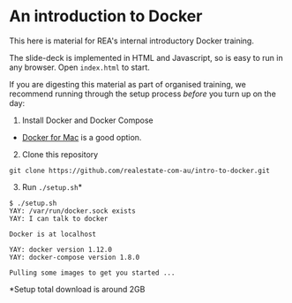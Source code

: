 # An introduction to Docker

This here is material for REA's internal introductory Docker training.

The slide-deck is implemented in HTML and Javascript, so is
easy to run in any browser.  Open `index.html` to start.

If you are digesting this material as part of organised training,
we recommend running through the setup process *before* you turn
up on the day:

1. Install Docker and Docker Compose

  - [Docker for Mac](https://docs.docker.com/docker-for-mac/) is a good option.

2. Clone this repository

  ```
  git clone https://github.com/realestate-com-au/intro-to-docker.git
  ```

3. Run `./setup.sh`*

  ```
  $ ./setup.sh
  YAY: /var/run/docker.sock exists
  YAY: I can talk to docker

  Docker is at localhost

  YAY: docker version 1.12.0
  YAY: docker-compose version 1.8.0

  Pulling some images to get you started ...
  ```
*Setup total download is around 2GB

